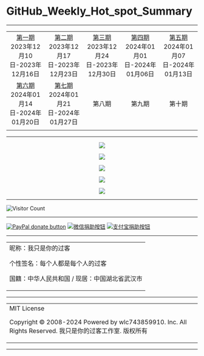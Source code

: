 # GitHub_Weekly_Hot_spot_Summary

---

|                                                              |                                                              |                                                              |                                                              |                                                              |
| :----------------------------------------------------------: | :----------------------------------------------------------: | :----------------------------------------------------------: | :----------------------------------------------------------: | :----------------------------------------------------------: |
| [第一期](https://github.com/wlc743859910/GitHub_Weekly_Hot_spot_Summary/blob/master/Release/The_first_phase.md) 2023年12月10日-2023年12月16日 | [第二期](https://github.com/wlc743859910/GitHub_Weekly_Hot_spot_Summary/blob/master/Release/The_second_phase.md) 2023年12月17日-2023年12月23日 | [第三期](https://github.com/wlc743859910/GitHub_Weekly_Hot_spot_Summary/blob/master/Release/The_third_phase.md) 2023年12月24日-2023年12月30日 | [第四期](https://github.com/wlc743859910/GitHub_Weekly_Hot_spot_Summary/blob/master/Release/The_fourth_phase.md) 2024年01月01日-2024年01月06日 | [第五期](https://github.com/wlc743859910/GitHub_Weekly_Hot_spot_Summary/blob/master/Release/The_fifth_phase.md) 2024年01月07日-2024年01月13日 |
| [第六期](https://github.com/wlc743859910/GitHub_Weekly_Hot_spot_Summary/blob/master/Release/The_sixth_phase.md) 2024年01月14日-2024年01月20日 | [第七期](https://github.com/wlc743859910/GitHub_Weekly_Hot_spot_Summary/blob/master/Release/The_seventh_phase.md) 2024年01月21日-2024年01月27日 |                            第八期                            |                            第九期                            |                            第十期                            |
|                                                              |                                                              |                                                              |                                                              |                                                              |

---

<p align="center">
  <img src="https://raw.github.ink/wlc743859910/GitHub_Weekly_Hot_spot_Summary/master/img/1.webp">
</p>

<p align="center">
  <img src="https://raw.github.ink/wlc743859910/GitHub_Weekly_Hot_spot_Summary/master/img/2.webp">
</p>

<p align="center">
  <img src="https://raw.github.ink/wlc743859910/GitHub_Weekly_Hot_spot_Summary/master/img/3.webp">
</p>

<p align="center">
  <img src="https://raw.github.ink/wlc743859910/GitHub_Weekly_Hot_spot_Summary/master/img/4.webp">
</p>

<p align="center">
  <img src="https://raw.github.ink/wlc743859910/GitHub_Weekly_Hot_spot_Summary/master/img/5.webp">
</p>

---

![Visitor Count](https://profile-counter.glitch.me/{GitHub_Weekly_Hot_spot_Summary}/count.svg)

---

[![PayPal donate button](https://img.shields.io/badge/PayPal-donate-green.svg)](https://paypal.me/)  [![微信捐助按钮](https://img.shields.io/badge/%E5%BE%AE%E4%BF%A1-%E5%90%91TA%E6%8D%90%E5%8A%A9-green.svg)](图片链接) [![支付宝捐助按钮](https://img.shields.io/badge/%E6%94%AF%E4%BB%98%E5%AE%9D-%E5%90%91TA%E6%8D%90%E5%8A%A9-green.svg)](图片链接)

---

<table>
    <tr>
        <td >
昵称：我只是你的过客

个性签名：每个人都是每个人的过客

国籍：中华人民共和国 / 现居：中国湖北省武汉市
        </center>
        </td>
    </tr>
</table>

---

<table>
    <tr>
        <td >
MIT License

Copyright © 2008-2024 Powered by wlc743859910. Inc. All Rights Reserved. 我只是你的过客工作室. 版权所有
        </center>
        </td>
    </tr>
</table>

---
